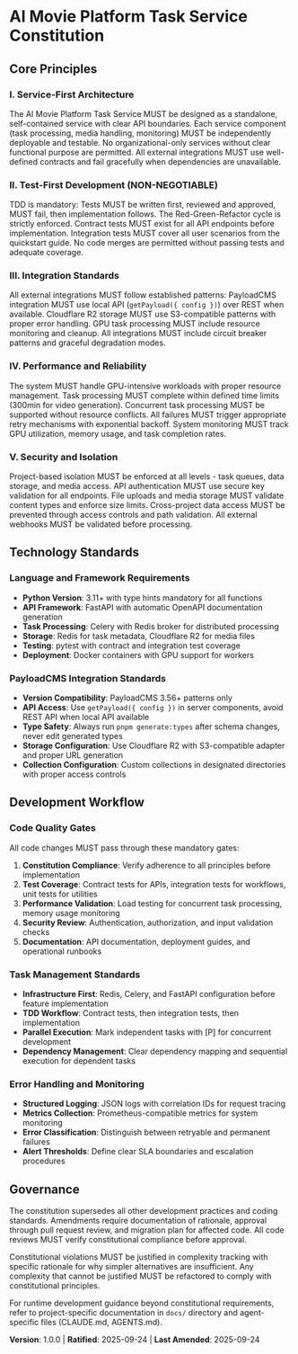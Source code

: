 <!--
SYNC IMPACT REPORT
Version change: [TEMPLATE] → 1.0.0
Modified principles: Initial constitution creation from template
Added sections: All core principles, integration standards, development workflow
Removed sections: Template placeholders
Templates requiring updates:
  ✅ Updated constitution.md
  ⚠ Pending: Follow up validation of plan-template.md constitution checks
Follow-up TODOs: None - all placeholders resolved
-->

# AI Movie Platform Task Service Constitution

## Core Principles

### I. Service-First Architecture
The AI Movie Platform Task Service MUST be designed as a standalone, self-contained service with clear API boundaries. Each service component (task processing, media handling, monitoring) MUST be independently deployable and testable. No organizational-only services without clear functional purpose are permitted. All external integrations MUST use well-defined contracts and fail gracefully when dependencies are unavailable.

### II. Test-First Development (NON-NEGOTIABLE)
TDD is mandatory: Tests MUST be written first, reviewed and approved, MUST fail, then implementation follows. The Red-Green-Refactor cycle is strictly enforced. Contract tests MUST exist for all API endpoints before implementation. Integration tests MUST cover all user scenarios from the quickstart guide. No code merges are permitted without passing tests and adequate coverage.

### III. Integration Standards
All external integrations MUST follow established patterns: PayloadCMS integration MUST use local API (`getPayload({ config })`) over REST when available. Cloudflare R2 storage MUST use S3-compatible patterns with proper error handling. GPU task processing MUST include resource monitoring and cleanup. All integrations MUST include circuit breaker patterns and graceful degradation modes.

### IV. Performance and Reliability
The system MUST handle GPU-intensive workloads with proper resource management. Task processing MUST complete within defined time limits (300min for video generation). Concurrent task processing MUST be supported without resource conflicts. All failures MUST trigger appropriate retry mechanisms with exponential backoff. System monitoring MUST track GPU utilization, memory usage, and task completion rates.

### V. Security and Isolation
Project-based isolation MUST be enforced at all levels - task queues, data storage, and media access. API authentication MUST use secure key validation for all endpoints. File uploads and media storage MUST validate content types and enforce size limits. Cross-project data access MUST be prevented through access controls and path validation. All external webhooks MUST be validated before processing.

## Technology Standards

### Language and Framework Requirements
- **Python Version**: 3.11+ with type hints mandatory for all functions
- **API Framework**: FastAPI with automatic OpenAPI documentation generation
- **Task Processing**: Celery with Redis broker for distributed processing
- **Storage**: Redis for task metadata, Cloudflare R2 for media files
- **Testing**: pytest with contract and integration test coverage
- **Deployment**: Docker containers with GPU support for workers

### PayloadCMS Integration Standards
- **Version Compatibility**: PayloadCMS 3.56+ patterns only
- **API Access**: Use `getPayload({ config })` in server components, avoid REST API when local API available
- **Type Safety**: Always run `pnpm generate:types` after schema changes, never edit generated types
- **Storage Configuration**: Use Cloudflare R2 with S3-compatible adapter and proper URL generation
- **Collection Configuration**: Custom collections in designated directories with proper access controls

## Development Workflow

### Code Quality Gates
All code changes MUST pass through these mandatory gates:
1. **Constitution Compliance**: Verify adherence to all principles before implementation
2. **Test Coverage**: Contract tests for APIs, integration tests for workflows, unit tests for utilities
3. **Performance Validation**: Load testing for concurrent task processing, memory usage monitoring
4. **Security Review**: Authentication, authorization, and input validation checks
5. **Documentation**: API documentation, deployment guides, and operational runbooks

### Task Management Standards
- **Infrastructure First**: Redis, Celery, and FastAPI configuration before feature implementation
- **TDD Workflow**: Contract tests, then integration tests, then implementation
- **Parallel Execution**: Mark independent tasks with [P] for concurrent development
- **Dependency Management**: Clear dependency mapping and sequential execution for dependent tasks

### Error Handling and Monitoring
- **Structured Logging**: JSON logs with correlation IDs for request tracing
- **Metrics Collection**: Prometheus-compatible metrics for system monitoring
- **Error Classification**: Distinguish between retryable and permanent failures
- **Alert Thresholds**: Define clear SLA boundaries and escalation procedures

## Governance

The constitution supersedes all other development practices and coding standards. Amendments require documentation of rationale, approval through pull request review, and migration plan for affected code. All code reviews MUST verify constitutional compliance before approval.

Constitutional violations MUST be justified in complexity tracking with specific rationale for why simpler alternatives are insufficient. Any complexity that cannot be justified MUST be refactored to comply with constitutional principles.

For runtime development guidance beyond constitutional requirements, refer to project-specific documentation in `docs/` directory and agent-specific files (CLAUDE.md, AGENTS.md).

**Version**: 1.0.0 | **Ratified**: 2025-09-24 | **Last Amended**: 2025-09-24